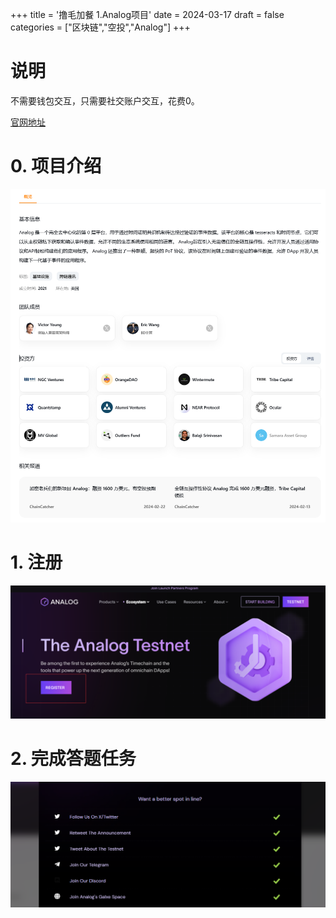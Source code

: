 +++
title = '撸毛加餐 1.Analog项目'
date = 2024-03-17
draft = false
categories = ["区块链","空投","Analog"]
+++


# 说明
不需要钱包交互，只需要社交账户交互，花费0。

[官网地址](https://swee.ps/UkBJBQ_mSrtqo)

# 0. 项目介绍
![项目介绍](/static/analog-rootdata.png)

# 1. 注册
![注册](/static/analog-1.png)

# 2. 完成答题任务

![答题任务](/static/analog-2.png)